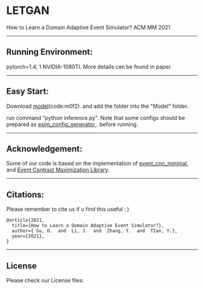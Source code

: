 # LETGAN

How to Learn a Domain Adaptive Event Simulator? ACM MM 2021

------

## Running Environment:

pytorch=1.4, 1 NVIDIA-1080TI. More details can be found in paper.

------

## Easy Start:

Download [model](https://pan.baidu.com/s/1NKKxkkipf3XYZ7K3SKSgRQ)(code:m0f2).  and add the folder into the "Model" folder.

run command "python inference.py". Note that some configs should be prepared as [
esim_config_generator
](https://github.com/TimoStoff/esim_config_generator). before running.

------

## Acknowledgement:

Some of our code is based on the implementation of [event_cnn_minimal](https://github.com/TimoStoff/event_cnn_minimal), and [Event Contrast Maximization Library](https://github.com/TimoStoff/events_contrast_maximization).

------

## Citations:

Please remember to cite us if u find this useful : )

```
@article{2021,
  title={How to Learn a Domain Adaptive Event Simulator?},
  author={ Gu, D.  and  Li, J.  and  Zhang, Y.  and  TIan, Y.},
  year={2021},
}
```

------

## License

Please check our License files.
